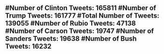 #Number of Clinton Tweets: 165811
#Number of Trump Tweets: 161777
#Total Number of Tweets: 139055 
#Number of Rubio Tweets: 47138
#Number of Carson Tweets: 19747
#Number of Sanders Tweets: 19638
#Number of Bush Tweets: 16232
---
